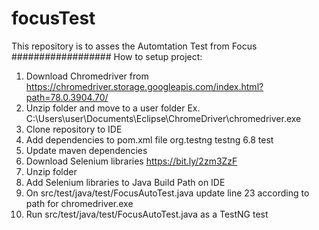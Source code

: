 # focusTest
This repository is to asses the Automtation Test from Focus
##################
How to setup project:
1. Download Chromedriver from 
   https://chromedriver.storage.googleapis.com/index.html?path=78.0.3904.70/
2. Unzip folder and move to a user folder Ex.
   C:\Users\user\Documents\Eclipse\ChromeDriver\chromedriver.exe
3. Clone repository to IDE
4. Add dependencies to pom.xml file
   <dependency>
		<groupId>org.testng</groupId>
		<artifactId>testng</artifactId>
		<version>6.8</version>
		<scope>test</scope>
   </dependency>
5. Update maven dependencies
6. Download Selenium libraries
   https://bit.ly/2zm3ZzF
7. Unzip folder
8. Add Selenium libraries to Java Build Path on IDE
9. On src/test/java/test/FocusAutoTest.java update line 23 according to path for chromedriver.exe
10. Run src/test/java/test/FocusAutoTest.java as a TestNG test
